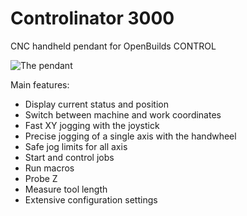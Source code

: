 # Controlinator 3000
CNC handheld pendant for OpenBuilds CONTROL

![The pendant](https://image.easyeda.com/pullimage/YH3CwkffxsZ6yjO7cIodmWChdQjGBMVUCM6S4cOt.jpeg)

Main features:

* Display current status and position
* Switch between machine and work coordinates
* Fast XY jogging with the joystick
* Precise jogging of a single axis with the handwheel
* Safe jog limits for all axis
* Start and control jobs
* Run macros
* Probe Z
* Measure tool length
* Extensive configuration settings
